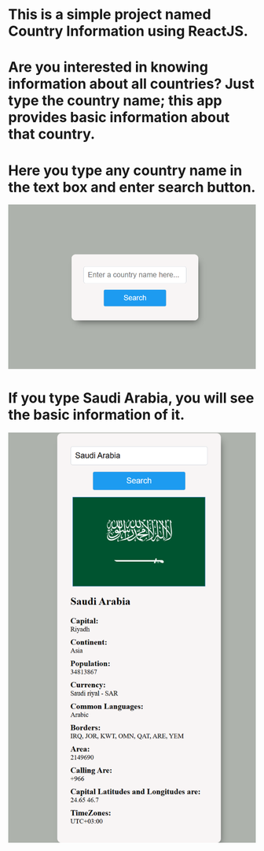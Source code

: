 # This is a simple project named Country Information using ReactJS.
# Are you interested in knowing information about all countries? Just type the country name; this app provides basic information about that country.

# Here you type any country name in the text box and enter search button.

![alt text](public/Country-Search.png)

# If you type Saudi Arabia, you will see the basic information of it.

![alt text](public/Country-Info.png)

